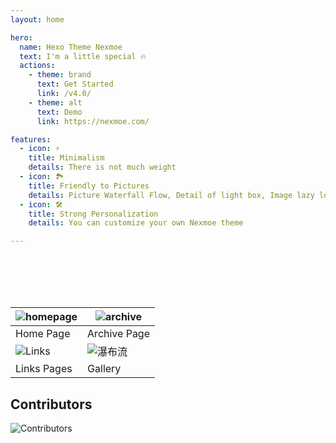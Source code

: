 ```yaml
---
layout: home

hero:
  name: Hexo Theme Nexmoe
  text: I'm a little special 🔥 
  actions:
    - theme: brand
      text: Get Started
      link: /v4.0/
    - theme: alt
      text: Demo
      link: https://nexmoe.com/

features:
  - icon: ⚡️
    title: Minimalism
    details: There is not much weight
  - icon: 🏞️
    title: Friendly to Pictures
    details: Picture Waterfall Flow, Detail of light box, Image lazy loading
  - icon: 🛠️
    title: Strong Personalization
    details: You can customize your own Nexmoe theme

---
```


<br><br><br><br>


| ![homepage](https://user-images.githubusercontent.com/16796652/134768469-52d2426b-5c7c-4a46-8f0e-064361044d88.png) | ![archive](https://user-images.githubusercontent.com/16796652/134768465-a578b70e-38f2-4266-97e7-f0b85bd86348.png) |
| ------------------------------------------------------------ | ------------------------------------------------------------ |
| Home Page     | Archive Page                                                     |
| ![Links](https://user-images.githubusercontent.com/16796652/134768466-cf580997-1201-48a8-812e-77eb0af6ce59.png) | ![瀑布流](https://user-images.githubusercontent.com/16796652/134768468-86751060-b3bf-43f4-970e-4baa8906e29a.png) |
| Links Pages                                                     | Gallery                                                   |




## Contributors

![Contributors](https://opencollective.com/hexo-theme-nexmoe/contributors.svg?width=890&button=false)

